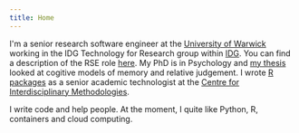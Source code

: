 ```yaml
---
title: Home
---
```


I'm a senior research software engineer at the [University of Warwick](https://warwick.ac.uk) working in the IDG Technology for Research group within [IDG](https://warwick.ac.uk/services/sim/newsandevents/working-securely-the-information-and-digital-group/). You can find a description of the RSE role [here](https://www.software.ac.uk/research-software-engineers). My PhD is in Psychology and [my thesis](http://wrap.warwick.ac.uk/60630/) looked at cogitive models of memory and relative judgement. I wrote [R packages](https://github.com/warwickcim) as a senior academic technologist at the [Centre for Interdisciplinary Methodologies](https://warwick.ac.uk/fac/cross_fac/cim/).

I write code and help people. At the moment, I quite like Python, R, containers and cloud computing.
